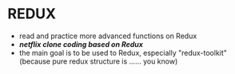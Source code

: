# REDUX

- read and practice more advanced functions on Redux
- **_netflix clone coding based on Redux_**
- the main goal is to be used to Redux, especially "redux-toolkit" (because pure redux structure is ...... you know)
